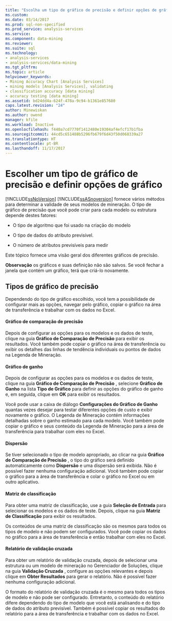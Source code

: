 ```yaml
---
title: "Escolha um tipo de gráfico de precisão e definir opções de gráfico | Microsoft Docs"
ms.custom: 
ms.date: 03/14/2017
ms.prod: sql-non-specified
ms.prod_service: analysis-services
ms.service: 
ms.component: data-mining
ms.reviewer: 
ms.suite: sql
ms.technology:
- analysis-services
- analysis-services/data-mining
ms.tgt_pltfrm: 
ms.topic: article
helpviewer_keywords:
- Mining Accuracy Chart [Analysis Services]
- mining models [Analysis Services], validating
- classification accuracy [data mining]
- accuracy testing [data mining]
ms.assetid: bd24dd4a-624f-478a-9c94-b1361e857680
caps.latest.revision: "24"
author: Minewiskan
ms.author: owend
manager: kfile
ms.workload: Inactive
ms.openlocfilehash: f440a7cd7770f1412480e19304af4efcf17b1fba
ms.sourcegitcommit: 44cd5c651488b5296fb679f6d43f50d068339a27
ms.translationtype: HT
ms.contentlocale: pt-BR
ms.lasthandoff: 11/17/2017
---
```

# <a name="choose-an-accuracy-chart-type-and-set-chart-options"></a>Escolher um tipo de gráfico de precisão e definir opções de gráfico
  [!INCLUDE[ssNoVersion](../../includes/ssnoversion-md.md)] [!INCLUDE[ssASnoversion](../../includes/ssasnoversion-md.md)] fornece vários métodos para determinar a validade de seus modelos de mineração. O tipo de gráfico de precisão que você pode criar para cada modelo ou estrutura depende destes fatores:  
  
-   O tipo de algoritmo que foi usado na criação do modelo  
  
-   O tipo de dados do atributo previsível.  
  
-   O número de atributos previsíveis para medir  
  
 Este tópico fornece uma visão geral dos diferentes gráficos de precisão.  
  
 **Observação** os gráficos e suas definição não são salvos. Se você fechar a janela que contém um gráfico, terá que criá-lo novamente.  
  
## <a name="accuracy-chart-types"></a>Tipos de gráfico de precisão  
 Dependendo do tipo de gráfico escolhido, você tem a possibilidade de configurar mais as opções, navegar pelo gráfico, copiar o gráfico na área de transferência e trabalhar com os dados no Excel.  
  
#### <a name="lift-chart"></a>Gráfico de comparação de precisão  
 Depois de configurar as opções para os modelos e os dados de teste, clique na guia **Gráfico de Comparação de Precisão** para exibir os resultados. Você também pode copiar o gráfico na área de transferência ou exibir os detalhes das linhas de tendência individuais ou pontos de dados na Legenda de Mineração.  
  
#### <a name="profit-chart"></a>Gráfico de ganho  
 Depois de configurar as opções para os modelos e os dados de teste, clique na guia **Gráfico de Comparação de Precisão** , selecione **Gráfico de Ganho** na lista **Tipo de Gráfico** para definir as opções do gráfico de ganho e, em seguida, clique em **OK** para exibir os resultados.  
  
 Você pode usar a caixa de diálogo **Configurações do Gráfico de Ganho** quantas vezes desejar para testar diferentes opções de custo e exibir novamente o gráfico. O Legenda de Mineração contém informações detalhadas sobre o ganho estimado para cada modelo. Você também pode copiar o gráfico e seus conteúdo da Legenda de Mineração para a área de transferência para trabalhar com eles no Excel.  
  
#### <a name="scatter-plot"></a>Dispersão  
 Se tiver selecionado o tipo de modelo apropriado, ao clicar na guia **Gráfico de Comparação de Precisão** , o tipo do gráfico será definido automaticamente como **Dispersão** e uma dispersão será exibida. Não é possível fazer nenhuma configuração adicional. Você também pode copiar o gráfico para a área de transferência e colar o gráfico no Excel ou em outro aplicativo.  
  
#### <a name="classification-matrix"></a>Matriz de classificação  
 Para obter uma matriz de classificação, use a guia **Seleção de Entrada** para selecionar os modelos e os dados de teste. Depois, clique na guia **Matriz de Classificação** para exibir os resultados.  
  
 Os conteúdos de uma matriz de classificação são os mesmos para todos os tipos de modelo e não podem ser configurados. Você pode copiar os dados no gráfico para a área de transferência e então trabalhar com eles no Excel.  
  
#### <a name="cross-validation-report"></a>Relatório de validação cruzada  
 Para obter um relatório de validação cruzada, depois de selecionar uma estrutura ou um modelo de mineração no Gerenciador de Soluções, clique na guia **Validação Cruzada** , configure as opções relevantes e depois clique em **Obter Resultados** para gerar o relatório. Não é possível fazer nenhuma configuração adicional.  
  
 O formato do relatório de validação cruzada é o mesmo para todos os tipos de modelo e não pode ser configurado. Entretanto, o conteúdo do relatório difere dependendo do tipo de modelo que você está analisando e do tipo de dados do atributo previsível. Também é possível copiar os resultados do relatório para a área de transferência e trabalhar com os dados no Excel.  
  
  
